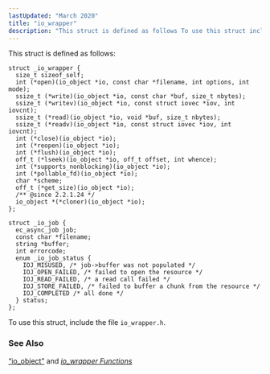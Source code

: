 ```yaml
---
lastUpdated: "March 2020"
title: "io_wrapper"
description: "This struct is defined as follows To use this struct include the file io wrapper h Section 68 55 io object and Chapter 30 io wrapper Functions..."
---
```


This struct is defined as follows:

```
struct _io_wrapper {
  size_t sizeof_self;
  int (*open)(io_object *io, const char *filename, int options, int mode);
  ssize_t (*write)(io_object *io, const char *buf, size_t nbytes);
  ssize_t (*writev)(io_object *io, const struct iovec *iov, int iovcnt);
  ssize_t (*read)(io_object *io, void *buf, size_t nbytes);
  ssize_t (*readv)(io_object *io, const struct iovec *iov, int iovcnt);
  int (*close)(io_object *io);
  int (*reopen)(io_object *io);
  int (*flush)(io_object *io);
  off_t (*lseek)(io_object *io, off_t offset, int whence);
  int (*supports_nonblocking)(io_object *io);
  int (*pollable_fd)(io_object *io);
  char *scheme;
  off_t (*get_size)(io_object *io);
  /** @since 2.2.1.24 */
  io_object *(*cloner)(io_object *io);
};

struct _io_job {
  ec_async_job job;
  const char *filename;
  string *buffer;
  int errorcode;
  enum _io_job_status {
    IOJ_MISUSED, /* job->buffer was not populated */
    IOJ_OPEN_FAILED, /* failed to open the resource */
    IOJ_READ_FAILED, /* a read call failed */
    IOJ_STORE_FAILED, /* failed to buffer a chunk from the resource */
    IOJ_COMPLETED /* all done */
  } status;
};
```

To use this struct, include the file `io_wrapper.h`.

### <a name="idp36920400"></a> See Also

[“io_object”](/momentum/3/3-api/structs-io-object) and [*io_wrapper Functions*](/momentum/3/3-api/io-wrapper)